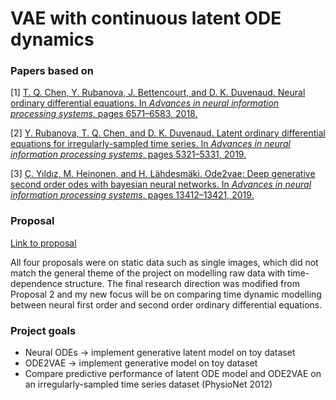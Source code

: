 # VAE with continuous latent ODE dynamics

### Papers based on
[1] [T. Q. Chen, Y. Rubanova, J. Bettencourt, and D. K. Duvenaud. Neural ordinary differential equations. In _Advances in neural information processing systems_, pages 6571–6583, 2018.](https://papers.nips.cc/paper/2018/hash/69386f6bb1dfed68692a24c8686939b9-Abstract.html)

[2] [Y. Rubanova, T. Q. Chen, and D. K. Duvenaud. Latent ordinary differential equations for irregularly-sampled time series. In _Advances in neural information processing systems_, pages 5321–5331, 2019.](https://papers.nips.cc/paper/2019/hash/42a6845a557bef704ad8ac9cb4461d43-Abstract.html)

[3] [Ç. Yıldız, M. Heinonen, and H. Lähdesmäki. Ode2vae: Deep generative second order odes with bayesian neural networks. In _Advances in neural information processing systems_, pages 13412–13421, 2019.](https://papers.nips.cc/paper/2019/hash/99a401435dcb65c4008d3ad22c8cdad0-Abstract.html)

### Proposal
[Link to proposal](https://drive.google.com/file/d/1wYOQbOV9dqvrUUKVh5L44Rt7pOWwCv8u/view?usp=sharing)

All four proposals were on static data such as single images, which did not match the general theme of the project on modelling raw data with time-dependence structure. The final research direction was modified from Proposal 2 and my new focus will be on comparing time dynamic modelling between neural first order and second order ordinary differential equations.

### Project goals

* Neural ODEs -> implement generative latent model on toy dataset
* ODE2VAE -> implement generative model on toy dataset
* Compare predictive performance of latent ODE model and ODE2VAE on an irregularly-sampled time series dataset (PhysioNet 2012)
